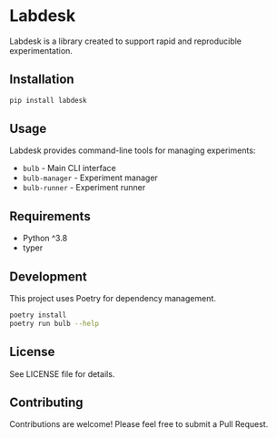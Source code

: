 # Labdesk

Labdesk is a library created to support rapid and reproducible experimentation.

## Installation

```bash
pip install labdesk
```

## Usage

Labdesk provides command-line tools for managing experiments:

- `bulb` - Main CLI interface
- `bulb-manager` - Experiment manager
- `bulb-runner` - Experiment runner

## Requirements

- Python ^3.8
- typer

## Development

This project uses Poetry for dependency management.

```bash
poetry install
poetry run bulb --help
```

## License

See LICENSE file for details.

## Contributing

Contributions are welcome! Please feel free to submit a Pull Request.